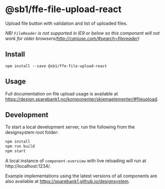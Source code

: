 # @sb1/ffe-file-upload-react

Upload file button with validation and list of uploaded files.

_NB! `FileReader` is not supported in IE9 or below so this component will not work for older browsers(http://caniuse.com/#search=filereader)_

## Install

```
npm install --save @sb1/ffe-file-upload-react
```

## Usage

Full documentation on file upload usage is available at https://design.sparebank1.no/komponenter/skjemaelementer/#fileupload.

## Development

To start a local development server, run the following from the designsystem root folder:

```bash
npm install
npm run build
npm start
```

A local instance of `component-overview` with live reloading will run at http://localhost:1234/.

Example implementations using the latest versions of all components are also available at https://sparebank1.github.io/designsystem.
